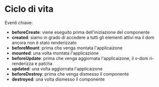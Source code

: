 # Ciclo di vita
Eventi chiave: 
- **beforeCreate**: viene eseguito prima dell'iniziazione del componente
- **created**: siamo in grado di accedere a tutti gli elementi attivi ma il dom ancora non è stato renderizzato
- **beforeMount**: prima che venga montata l'applicaizone
- **mounted**: una volta montata l'applicazione
- **beforeUpdate**: prima che venga aggiornata l'applicaizone, il v-dom ri-renderizza e patcha
- **updated**: una volta aggiornata l'applicaizone
- **beforeDestroy**: prima che venga dismesso il componente
- **destroyed**: una volta dismesso il componente